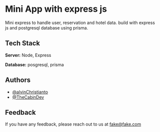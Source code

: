
# Mini App with express js

Mini express to handle user, reservation and hotel data. build with express js and postgresql database using prisma. 

## Tech Stack

**Server:** Node, Express

**Database:** posgresql, prisma


## Authors

- [@alvinChristianto](https://github.com/alvinChristianto)
- [@TheCabinDev](https://github.com/TheCabinDev)


## Feedback

If you have any feedback, please reach out to us at fake@fake.com

